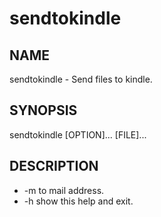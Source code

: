 # sendtokindle

## NAME

sendtokindle - Send files to kindle.

## SYNOPSIS

sendtokindle [OPTION]... [FILE]...

## DESCRIPTION

* -m to mail address.
* -h show this help and exit.
